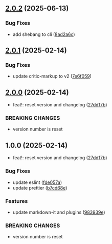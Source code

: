 ## [2.0.2](https://github.com/vimtaai/extramark/compare/v2.0.1...v2.0.2) (2025-06-13)


### Bug Fixes

* add shebang to cli ([8ad2a6c](https://github.com/vimtaai/extramark/commit/8ad2a6cae6d9a3be1d1c96fe2230711a9e0f9e23))

## [2.0.1](https://github.com/vimtaai/extramark/compare/v2.0.0...v2.0.1) (2025-02-14)


### Bug Fixes

* update critic-markup to v2 ([7e6f059](https://github.com/vimtaai/extramark/commit/7e6f0591e4494be5021960010423e8adf7a9ee2d))

## [2.0.0](https://github.com/vimtaai/extramark/compare/v1.0.0...v2.0.0) (2025-02-14)


* feat!: reset version and changelog ([27dd17b](https://github.com/vimtaai/extramark/commit/27dd17b3f220963ca93c51c60222d12c76d6a3a6))


### BREAKING CHANGES

* version number is reset

## 1.0.0 (2025-02-14)


* feat!: reset version and changelog ([27dd17b](https://github.com/vimtaai/extramark/commit/27dd17b3f220963ca93c51c60222d12c76d6a3a6))


### Bug Fixes

* update eslint ([fde057a](https://github.com/vimtaai/extramark/commit/fde057a601e070adbd010e43d42d9409de66e00a))
* update prettier ([b7cd68e](https://github.com/vimtaai/extramark/commit/b7cd68e24b4d65350d7b84d7efd7c0990a711ec7))


### Features

* update markdown-it and plugins ([983939e](https://github.com/vimtaai/extramark/commit/983939e959bf8fb4baf43fc955d71b605edd49ca))


### BREAKING CHANGES

* version number is reset

